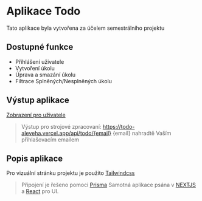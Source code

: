 
# Aplikace Todo

Tato aplikace byla vytvořena za účelem semestrálního projektu



## Dostupné funkce
- Příhlášení uživatele
- Vytvoření úkolu
- Úprava a smazání úkolu
- Filtrace Splněných/Nesplněných úkolu
## Výstup aplikace
[Zobrazení pro uživatele](https://todo-aleveha.vercel.app/)
>Výstup pro strojové zpracovaní:
https://todo-aleveha.vercel.app/api/todo/{email}
> {email} nahradtě Vaším přihlašovacím emailem
## Popis aplikace
Pro vizuální stránku projektu je použito [Tailwindcss](https://tailwindcss.com/docs/installation)
> Připojení je řešeno pomoci [Prisma](https://www.prisma.io/)
Samotná aplikace psána v [NEXTJS](https://nextjs.org/) a [React](https://reactjs.org/) pro UI.


